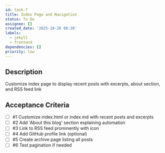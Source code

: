 ```yaml
---
id: task-7
title: Index Page and Navigation
status: To Do
assignee: []
created_date: '2025-10-20 08:20'
labels:
  - jekyll
  - frontend
dependencies: []
priority: low
---
```


## Description

<!-- SECTION:DESCRIPTION:BEGIN -->
Customize index page to display recent posts with excerpts, about section, and RSS feed link
<!-- SECTION:DESCRIPTION:END -->

## Acceptance Criteria
<!-- AC:BEGIN -->
- [ ] #1 Customize index.html or index.md with recent posts and excerpts
- [ ] #2 Add 'About this blog' section explaining automation
- [ ] #3 Link to RSS feed prominently with icon
- [ ] #4 Add GitHub profile link (optional)
- [ ] #5 Create archive page listing all posts
- [ ] #6 Test pagination if needed
<!-- AC:END -->
